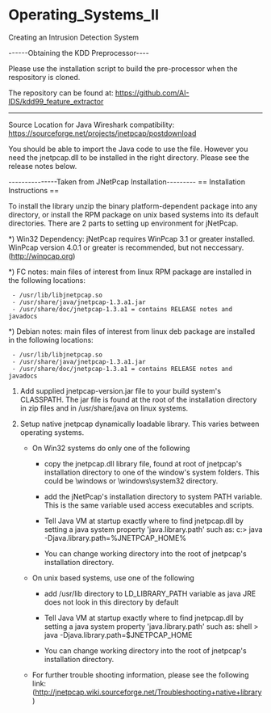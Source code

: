 # Operating_Systems_II
Creating an Intrusion Detection System

------Obtaining the KDD Preprocessor----

Please use the installation script to build the pre-processor when the respository is cloned.

The repository can be found at:
https://github.com/AI-IDS/kdd99_feature_extractor

----------------------------------------

Source Location for Java Wireshark compatibility:
https://sourceforge.net/projects/jnetpcap/postdownload

You should be able to import the Java code to use the file. However you need the jnetpcap.dll to be installed in the right directory. Please see the release notes below.

---------------Taken from JNetPcap Installation---------
== Installation Instructions ==

To install the library unzip the binary platform-dependent package into any
directory, or install the RPM package on unix based systems into its default
directories. There are 2 parts to setting up environment for jNetPcap.

  *) Win32 Dependency: jNetPcap requires WinPcap 3.1 or greater installed. 
                       WinPcap version 4.0.1 or greater is recommended, but not 
                       neccessary. (http://winpcap.org)
                       
  *) FC notes: main files of interest from linux RPM package are installed 
                  in the following locations:
  
     - /usr/lib/libjnetpcap.so
     - /usr/share/java/jnetpcap-1.3.a1.jar 
     - /usr/share/doc/jnetpcap-1.3.a1 = contains RELEASE notes and javadocs

  *) Debian notes: main files of interest from linux deb package are installed 
                  in the following locations:
  
     - /usr/lib/libjnetpcap.so
     - /usr/share/java/jnetpcap-1.3.a1.jar 
     - /usr/share/doc/jnetpcap-1.3.a1 = contains RELEASE notes and javadocs

  1) Add supplied jnetpcap-version.jar file to your build system's CLASSPATH.
     The jar file is found at the root of the installation directory in zip 
     files and in /usr/share/java on linux systems.
  
  2) Setup native jnetpcap dynamically loadable library. This varies between
     operating systems.
     
     * On Win32 systems do only one of the following
     
       - copy the jnetpcap.dll library file, found at root of jnetpcap's
         installation directory to one of the window's system folders. This
         could be \windows or \windows\system32 directory.
         
       - add the jNetPcap's installation directory to system PATH variable. This
         is the same variable used access executables and scripts.
         
       - Tell Java VM at startup exactly where to find jnetpcap.dll by setting
         a java system property 'java.library.path' such as:
           c:\> java -Djava.library.path=%JNETPCAP_HOME%
           
       - You can change working directory into the root of jnetpcap's 
         installation directory.
         
     * On unix based systems, use one of the following
       - add /usr/lib directory to LD_LIBRARY_PATH variable as java JRE does not
         look in this directory by default
       
       - Tell Java VM at startup exactly where to find jnetpcap.dll by setting
         a java system property 'java.library.path' such as:
           shell > java -Djava.library.path=$JNETPCAP_HOME
           
       - You can change working directory into the root of jnetpcap's 
         installation directory.
         
     * For further trouble shooting information, please see the following link:
       (http://jnetpcap.wiki.sourceforge.net/Troubleshooting+native+library)